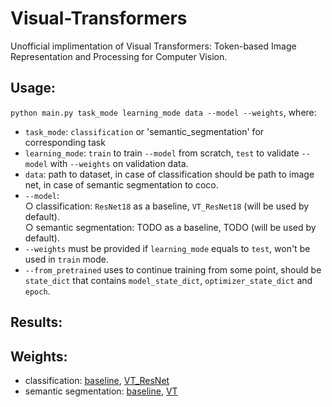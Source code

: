 # Visual-Transformers
Unofficial implimentation of Visual Transformers: Token-based Image Representation and Processing for Computer Vision.

## Usage:
`python main.py task_mode learning_mode data --model --weights`, where:
* `task_mode`: `classification` or 'semantic_segmentation' for corresponding task
* `learning_mode`: `train` to train `--model` from scratch, `test` to validate `--model` with `--weights` on validation data.
* `data`: path to dataset, in case of classification should be path to image net, in case of semantic segmentation to coco.
* `--model`:   
  ○ classification: `ResNet18` as a baseline, `VT_ResNet18` (will be used by default).  
  ○ semantic segmentation: TODO as a baseline, TODO (will be used by default).  
* `--weights` must be provided if `learning_mode` equals to `test`, won't be used in `train` mode.
* `--from_pretrained` uses to continue training from some point, should be `state_dict` that contains `model_state_dict`, `optimizer_state_dict` and `epoch`.

## Results:

## Weights:
* classification: [baseline](https://drive.google.com/file/d/1-7zrZD2TekIIcAa4im0i5fi31ZG90sP9/view?usp=sharing), [VT_ResNet](TODO)
* semantic segmentation: [baseline](TODO), [VT](TODO)
  
